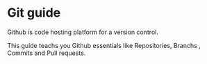 # Git guide

Github is code hosting platform for a version control.

This guide teachs you Github essentials like Repositories, Branchs , Commits and Pull requests.
